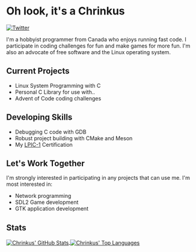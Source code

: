 # Oh look, it's a Chrinkus

[![Twitter](https://img.shields.io/badge/Twitter-1DA1F2?style=for-the-badge&logo=twitter&logoColor=white)](https://twitter.com/Chrinkus)

I'm a hobbyist programmer from Canada who enjoys running fast code. I participate in coding challenges for fun and make games for more fun. I'm also an advocate of free software and the Linux operating system.

## Current Projects

* Linux System Programming with C
* Personal C Library for use with..
* Advent of Code coding challenges

## Developing Skills

* Debugging C code with GDB
* Robust project building with CMake and Meson
* My [LPIC-1](https://www.lpi.org/our-certifications/lpic-1-overview) Certification

## Let's Work Together

I'm strongly interested in participating in any projects that can use me. I'm most interested in:
- Network programming
- SDL2 Game development
- GTK application development

## Stats

<a href="https://github.com/Chrinkus/Chrinkus">
	<img
		 align="center"
		 src="https://github-readme-stats.vercel.app/api?username=Chrinkus&theme=gruvbox&line_height=27&show_icons=true&count_private=true"
		 alt="Chrinkus' GitHub Stats"/>
</a>

<a href="https://github.com/Chrinkus/Chrinkus">
	<img
		 align="center"
		 src="https://github-readme-stats.vercel.app/api/top-langs/?username=Chrinkus&theme=gruvbox&langs_count=3"
		 alt="Chrinkus' Top Languages"/>
</a>

<!--
**Chrinkus/Chrinkus** is a ✨ _special_ ✨ repository because its `README.md` (this file) appears on your GitHub profile.

Here are some ideas to get you started:

- 🔭 I’m currently working on ...
- 🌱 I’m currently learning ...
- 👯 I’m looking to collaborate on ...
- 🤔 I’m looking for help with ...
- 💬 Ask me about ...
- 📫 How to reach me: ...
- 😄 Pronouns: ...
- ⚡ Fun fact: ...
-->
